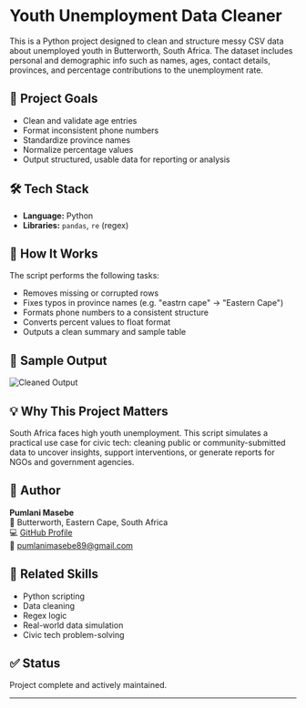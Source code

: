 # Youth Unemployment Data Cleaner

This is a Python project designed to clean and structure messy CSV data about unemployed youth in Butterworth, South Africa. The dataset includes personal and demographic info such as names, ages, contact details, provinces, and percentage contributions to the unemployment rate.

## 📌 Project Goals

- Clean and validate age entries
- Format inconsistent phone numbers
- Standardize province names
- Normalize percentage values
- Output structured, usable data for reporting or analysis

## 🛠️ Tech Stack

- **Language:** Python
- **Libraries:** `pandas`, `re` (regex)

## 🧪 How It Works

The script performs the following tasks:
- Removes missing or corrupted rows
- Fixes typos in province names (e.g. "eastrn cape" → "Eastern Cape")
- Formats phone numbers to a consistent structure
- Converts percent values to float format
- Outputs a clean summary and sample table

## 📸 Sample Output

![Cleaned Output](cleaned_output.png)

## 💡 Why This Project Matters

South Africa faces high youth unemployment. This script simulates a practical use case for civic tech: cleaning public or community-submitted data to uncover insights, support interventions, or generate reports for NGOs and government agencies.

## 🧠 Author

**Pumlani Masebe**  
📍 Butterworth, Eastern Cape, South Africa  
💻 [GitHub Profile](https://github.com/Pumlani)  
📧 pumlanimasebe89@gmail.com  

## 🔗 Related Skills

- Python scripting
- Data cleaning
- Regex logic
- Real-world data simulation
- Civic tech problem-solving

## ✅ Status

Project complete and actively maintained.

---